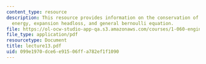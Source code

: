 ```yaml
---
content_type: resource
description: This resource provides information on the conservation of mechanical
  energy, expansion headloss, and general bernoulli equation.
file: https://ol-ocw-studio-app-qa.s3.amazonaws.com/courses/1-060-engineering-mechanics-ii-spring-2006/099e1970dce6e91506ffa782ef1f1090_lecture13.pdf
file_type: application/pdf
resourcetype: Document
title: lecture13.pdf
uid: 099e1970-dce6-e915-06ff-a782ef1f1090
---
```

